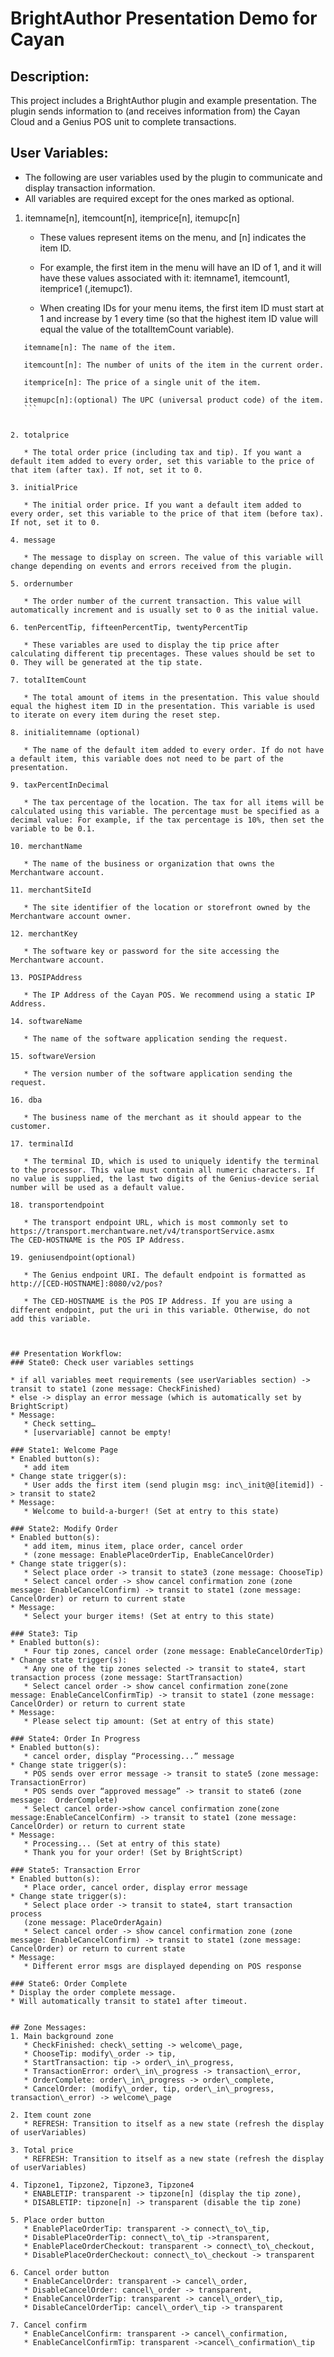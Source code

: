 # BrightAuthor Presentation Demo for Cayan


## Description:
This project includes a BrightAuthor plugin and example presentation. The plugin sends information to (and receives information from) the Cayan Cloud and a Genius POS unit to complete transactions.


## User Variables: 
* The following are user variables used by the plugin to communicate and display transaction information.
* All variables are required except for the ones marked as optional.

1. itemname[n], itemcount[n], itemprice[n], itemupc[n]

	* These values represent items on the menu, and [n] indicates the item ID. 
 
	* For example, the first item in the menu
will have an ID of 1, and it will have these values associated with it: itemname1, itemcount1, itemprice1 (,itemupc1).

	* When creating IDs for your menu items, the first item ID must start at 1 and increase by 1 every time (so that the highest item ID value will equal the value of the totalItemCount variable).

 ```
 	itemname[n]: The name of the item.

 	itemcount[n]: The number of units of the item in the current order.

 	itemprice[n]: The price of a single unit of the item.

 	itemupc[n]:(optional) The UPC (universal product code) of the item.
 	```

	
2. totalprice

	* The total order price (including tax and tip). If you want a default item added to every order, set this variable to the price of that item (after tax). If not, set it to 0.

3. initialPrice

	* The initial order price. If you want a default item added to every order, set this variable to the price of that item (before tax). If not, set it to 0.

4. message

	* The message to display on screen. The value of this variable will change depending on events and errors received from the plugin. 

5. ordernumber

	* The order number of the current transaction. This value will automatically increment and is usually set to 0 as the initial value.

6. tenPercentTip, fifteenPercentTip, twentyPercentTip

	* These variables are used to display the tip price after calculating different tip precentages. These values should be set to 0. They will be generated at the tip state.

7. totalItemCount
 
	* The total amount of items in the presentation. This value should equal the highest item ID in the presentation. This variable is used to iterate on every item during the reset step.

8. initialitemname (optional)

	* The name of the default item added to every order. If do not have a default item, this variable does not need to be part of the presentation.

9. taxPercentInDecimal

	* The tax percentage of the location. The tax for all items will be calculated using this variable. The percentage must be specified as a decimal value: For example, if the tax percentage is 10%, then set the variable to be 0.1.

10. merchantName

	* The name of the business or organization that owns the Merchantware account.

11. merchantSiteId

	* The site identifier of the location or storefront owned by the Merchantware account owner.

12. merchantKey

	* The software key or password for the site accessing the Merchantware account.

13. POSIPAddress

	* The IP Address of the Cayan POS. We recommend using a static IP Address.

14. softwareName

	* The name of the software application sending the request. 

15. softwareVersion

	* The version number of the software application sending the request.

16. dba

	* The business name of the merchant as it should appear to the customer.

17. terminalId

	* The terminal ID, which is used to uniquely identify the terminal to the processor. This value must contain all numeric characters. If no value is supplied, the last two digits of the Genius-device serial number will be used as a default value.

18. transportendpoint

	* The transport endpoint URL, which is most commonly set to https://transport.merchantware.net/v4/transportService.asmx
The CED-HOSTNAME is the POS IP Address.

19. geniusendpoint(optional)

	* The Genius endpoint URI. The default endpoint is formatted as http://[CED-HOSTNAME]:8080/v2/pos?

	* The CED-HOSTNAME is the POS IP Address. If you are using a different endpoint, put the uri in this variable. Otherwise, do not add this variable.



## Presentation Workflow:
### State0: Check user variables settings

* if all variables meet requirements (see userVariables section) -> transit to state1 (zone message: CheckFinished)
* else -> display an error message (which is automatically set by BrightScript)
* Message: 
	* Check setting…
	* [uservariable] cannot be empty! 

### State1: Welcome Page
* Enabled button(s): 
	* add item
* Change state trigger(s): 
	* User adds the first item (send plugin msg: inc\_init@@[itemid]) -> transit to state2
* Message: 
	* Welcome to build-a-burger! (Set at entry to this state)

### State2: Modify Order
* Enabled button(s): 
	* add item, minus item, place order, cancel order
	* (zone message: EnablePlaceOrderTip, EnableCancelOrder)
* Change state trigger(s): 
	* Select place order -> transit to state3 (zone message: ChooseTip)
	* Select cancel order -> show cancel confirmation zone (zone message: EnableCancelConfirm) -> transit to state1 (zone message: CancelOrder) or return to current state
* Message: 
	* Select your burger items! (Set at entry to this state)

### State3: Tip 
* Enabled button(s): 
	* Four tip zones, cancel order (zone message: EnableCancelOrderTip)
* Change state trigger(s): 
	* Any one of the tip zones selected -> transit to state4, start transaction process (zone message: StartTransaction)
	* Select cancel order -> show cancel confirmation zone(zone message: EnableCancelConfirmTip) -> transit to state1 (zone message: CancelOrder) or return to current state
* Message: 
	* Please select tip amount: (Set at entry of this state)

### State4: Order In Progress 
* Enabled button(s): 
	* cancel order, display “Processing...” message
* Change state trigger(s): 
	* POS sends over error message -> transit to state5 (zone message: TransactionError)
	* POS sends over “approved message” -> transit to state6 (zone message:  OrderComplete)
	* Select cancel order->show cancel confirmation zone(zone message:EnableCancelConfirm) -> transit to state1 (zone message: CancelOrder) or return to current state
* Message: 
	* Processing... (Set at entry of this state)
	* Thank you for your order! (Set by BrightScript)

### State5: Transaction Error
* Enabled button(s): 
	* Place order, cancel order, display error message
* Change state trigger(s): 
	* Select place order -> transit to state4, start transaction process 
	(zone message: PlaceOrderAgain)
	* Select cancel order -> show cancel confirmation zone (zone message: EnableCancelConfirm) -> transit to state1 (zone message: CancelOrder) or return to current state
* Message: 
	* Different error msgs are displayed depending on POS response

### State6: Order Complete
* Display the order complete message.
* Will automatically transit to state1 after timeout.


## Zone Messages:
1. Main background zone
	* CheckFinished: check\_setting -> welcome\_page,
	* ChooseTip: modify\_order -> tip,
	* StartTransaction: tip -> order\_in\_progress,
	* TransactionError: order\_in\_progress -> transaction\_error,
	* OrderComplete: order\_in\_progress -> order\_complete,
	* CancelOrder: (modify\_order, tip, order\_in\_progress, transaction\_error) -> welcome\_page

2. Item count zone
	* REFRESH: Transition to itself as a new state (refresh the display of userVariables)

3. Total price
	* REFRESH: Transition to itself as a new state (refresh the display of userVariables)

4. Tipzone1, Tipzone2, Tipzone3, Tipzone4
	* ENABLETIP: transparent -> tipzone[n] (display the tip zone),
	* DISABLETIP: tipzone[n] -> transparent (disable the tip zone)

5. Place order button
	* EnablePlaceOrderTip: transparent -> connect\_to\_tip,
	* DisablePlaceOrderTip: connect\_to\_tip ->transparent,
	* EnablePlaceOrderCheckout: transparent -> connect\_to\_checkout,
	* DisablePlaceOrderCheckout: connect\_to\_checkout -> transparent

6. Cancel order button
	* EnableCancelOrder: transparent -> cancel\_order,
	* DisableCancelOrder: cancel\_order -> transparent,
	* EnableCancelOrderTip: transparent -> cancel\_order\_tip,
	* DisableCancelOrderTip: cancel\_order\_tip -> transparent

7. Cancel confirm
	* EnableCancelConfirm: transparent -> cancel\_confirmation,
	* EnableCancelConfirmTip: transparent ->cancel\_confirmation\_tip

